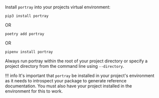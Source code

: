 Install `portray` into your projects virtual environment:

`pip3 install portray`

OR

`poetry add portray`

OR

`pipenv install portray`

<script id="asciicast-264234" src="https://asciinema.org/a/264234.js" async></script>

Always run portray within the root of your project directory or specify a project directory from the command line using `--directory`.

!!! info
    It's important that `portray` be installed in your project's environment as it needs to introspect your package to generate reference documentation.
    You must also have your project installed in the environment for this to work.
